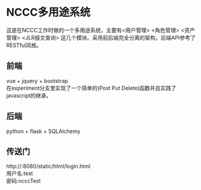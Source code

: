 # NCCC多用途系统
  这是在NCCC工作时做的一个多用途系统，主要有<用户管理> <角色管理> <资产管理> <EU-DLR> <JLR报文查询> 这几个模块。采用前后端完全分离的架构，后端API参考了RESTful风格。
## 前端
  vue + jquery + bootstrap  
  在experiment分支里实现了一个简单的(Post Put Delete)函数并且实践了javascript的继承。
## 后端
  python + flask + SQLAlchemy
## 传送门
http://:8080/static/html/login.html  
用户名:test  
密码:ncccTest
